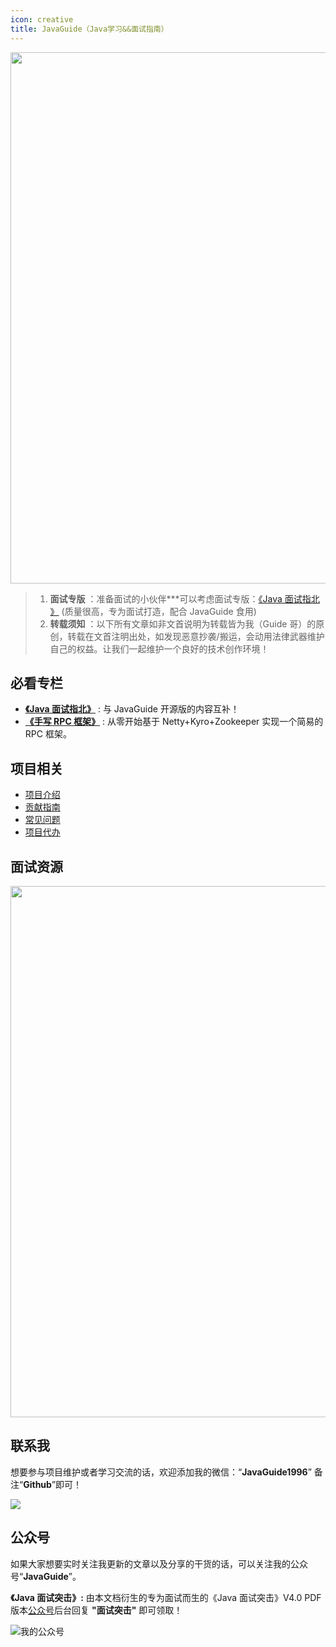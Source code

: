 ```yaml
---
icon: creative
title: JavaGuide（Java学习&&面试指南）
---
```


<div style="text-align:center">
    <p>
        <a href="https://wade.4everland.store/Creator_Competition.mp4">
            <img src="../media/sponsor/xingqiu.png" style="margin: 0 auto; width: 850px;" />
        </a>
    </p>
</div>

> 1. **面试专版** ：准备面试的小伙伴***可以考虑面试专版：[《Java 面试指北 》](./zhuanlan/java-mian-shi-zhi-bei.md) (质量很高，专为面试打造，配合 JavaGuide 食用)
> 2. **转载须知** ：以下所有文章如非文首说明为转载皆为我（Guide 哥）的原创，转载在文首注明出处，如发现恶意抄袭/搬运，会动用法律武器维护自己的权益。让我们一起维护一个良好的技术创作环境！

## 必看专栏

- **[《Java 面试指北》](./zhuanlan/java-mian-shi-zhi-bei.md)** : 与 JavaGuide 开源版的内容互补！
- **[《手写 RPC 框架》](./zhuanlan/handwritten-rpc-framework.md)** : 从零开始基于 Netty+Kyro+Zookeeper 实现一个简易的 RPC 框架。

## 项目相关

- [项目介绍](./javaguide/intro.md)
- [贡献指南](./javaguide/contribution-guideline.md)
- [常见问题](./javaguide/faq.md)
- [项目代办](./javaguide/todo.md)

## 面试资源

<a href="https://t.1yb.co/GXLF"><img src="https://img-blog.csdnimg.cn/2f61f3e2d1f2427da977340919e41616.png" style="margin: 0 auto;width:850px" /></a>

## 联系我

想要参与项目维护或者学习交流的话，欢迎添加我的微信：“**JavaGuide1996**” 备注“**Github**”即可！

![](../media/pictures/weixin.jpeg)

## 公众号

如果大家想要实时关注我更新的文章以及分享的干货的话，可以关注我的公众号“**JavaGuide**”。

**《Java 面试突击》:** 由本文档衍生的专为面试而生的《Java 面试突击》V4.0 PDF 版本[公众号](#公众号)后台回复 **"面试突击"** 即可领取！

![我的公众号](https://cdn.jsdelivr.net/gh/javaguide-tech/blog-images/2020-08/167598cd2e17b8ec.png)

